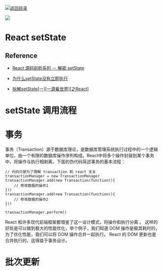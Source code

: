 [![返回目录](https://parg.co/UY3)](https://parg.co/U0I) 


[![](https://parg.co/UbM)](https://parg.co/bWg)



# React setState


## Reference

- [React 源码剖析系列 － 解密 setState](https://zhuanlan.zhihu.com/p/20328570?refer=purerender) 



- [为什么setState没有立即执行](http://www.jianshu.com/p/2d50a413e74a) 

- [拆解setState[一][一源看世界][之React]](http://www.jianshu.com/p/47f24add2b5e) 


# setState 调用流程


# 事务


事务（Transaction）源于数据库理论，是数据库管理系统执行过程中的一个逻辑单位，由一个有限的数据库操作序列构成。React中将多个操作封装到某个事务中，将操作与执行相剥离，下面的伪代码简述事务的基本流程：
```
// 代码只是为了理解 transaction 和 react 无关
transactionManager = new TransactionManager
transactionManager.add(new Transaction(function(){
    // 修改数据的操作1
}))
transactionManager.add(new Transaction(function(){
    // 修改数据的操作2
}))

transactionManager.perform()
```
React 和许多现代前端框架都借鉴了这一设计模式，将操作和执行分离 。 这样的好处是可以做到极大的性能优化，举个例子，我们知道 DOM 操作是极其耗时的，为了优化性能，我们可以将 DOM 操作合并一起执行。 React 的 DOM 更新也是合并执行的，这得益于事务设计。



# 批次更新



